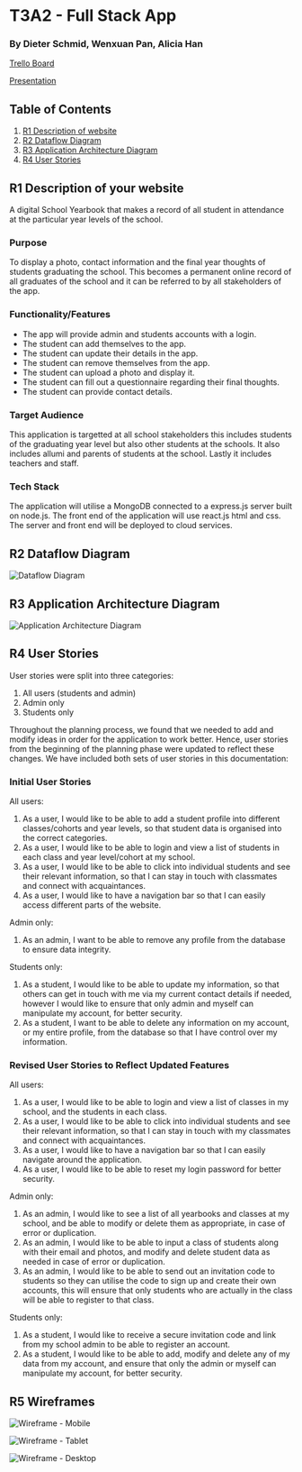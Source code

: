 # T3A2 - Full Stack App
### By Dieter Schmid, Wenxuan Pan, Alicia Han

[Trello Board](https://trello.com/b/YU3ggBxC/school-yearbook-app)

[Presentation]()

## Table of Contents

1. [R1 Description of website](#r1-description-of-your-website)
2. [R2 Dataflow Diagram](#r2-dataflow-diagram)
3. [R3 Application Architecture Diagram](#r3-application-architecture-diagram)
4. [R4 User Stories](#r4-user-stories)

## R1 Description of your website

A digital School Yearbook that makes a record of all student in attendance at the particular year levels of the school.

### Purpose

To display a photo, contact information and the final year thoughts of students graduating the school. This becomes a permanent online record of all graduates of the school and it can be referred to by all stakeholders of the app.

### Functionality/Features

- The app will provide admin and students accounts with a login.
- The student can add themselves to the app.
- The student can update their details in the app.
- The student can remove themselves from the app.
- The student can upload a photo and display it.
- The student can fill out a questionnaire regarding their final thoughts.
- The student can provide contact details.

### Target Audience

This application is targetted at all school stakeholders this includes students of the graduating year level but also other students at the schools. It also includes allumi and parents of students at the school. Lastly it includes teachers and staff.

### Tech Stack

The application will utilise a MongoDB connected to a express.js server built on node.js. The front end of the application will use react.js html and css. The server and front end will be deployed to cloud services.

## R2 Dataflow Diagram

![Dataflow Diagram](./Docs/Dataflow%20Diagram.png)

## R3 Application Architecture Diagram

![Application Architecture Diagram](./Docs/Application%20Architecture%20Diagram.png)

## R4 User Stories

User stories were split into three categories:
1. All users (students and admin)
2. Admin only
3. Students only

Throughout the planning process, we found that we needed to add and modify ideas in order for the application to work better. Hence, user stories from the beginning of the planning phase were updated to reflect these changes. We have included both sets of user stories in this documentation:

### Initial User Stories

All users:

1.	As a user, I would like to be able to add a student profile into different classes/cohorts and year levels, so that student data is organised into the correct categories.
2.	As a user, I would like to be able to login and view a list of students in each class and year level/cohort at my school.
3.	As a user, I would like to be able to click into individual students and see their relevant information, so that I can stay in touch with classmates and connect with acquaintances.
4.	As a user, I would like to have a navigation bar so that I can easily access different parts of the website.

Admin only:
1.	As an admin, I want to be able to remove any profile from the database to ensure data integrity.

Students only:

1.	As a student, I would like to be able to update my information, so that others can get in touch with me via my current contact details if needed, however I would like to ensure that only admin and myself can manipulate my account, for better security.
2.	As a student, I want to be able to delete any information on my account, or my entire profile, from the database so that I have control over my information.


### Revised User Stories to Reflect Updated Features

All users:
1.	As a user, I would like to be able to login and view a list of classes in my school, and the students in each class.
2.	As a user, I would like to be able to click into individual students and see their relevant information, so that I can stay in touch with my classmates and connect with acquaintances.
3.	As a user, I would like to have a navigation bar so that I can easily navigate around the application.
4.	As a user, I would like to be able to reset my login password for better security.

Admin only:
1.	As an admin, I would like to see a list of all yearbooks and classes at my school, and be able to modify or delete them as appropriate, in case of error or duplication.
2.	As an admin, I would like to be able to input a class of students along with their email and photos, and modify and delete student data as needed in case of error or duplication.
3.	As an admin, I would like to be able to send out an invitation code to students so they can utilise the code to sign up and create their own accounts, this will ensure that only students who are actually in the class will be able to register to that class. 

Students only:
1.	As a student, I would like to receive a secure invitation code and link from my school admin to be able to register an account.
3.	As a student, I would like to be able to add, modify and delete any of my data from my account, and ensure that only the admin or myself can manipulate my account, for better security.


## R5 Wireframes

![Wireframe - Mobile](./Docs/Yearbook%20wireframes%20-%20mobile.png)

![Wireframe - Tablet](./Docs/Yearbook%20wireframes%20-%20tablet.png)

![Wireframe - Desktop](./Docs/Yearbook%20wireframes%20-%20desktop.png)

